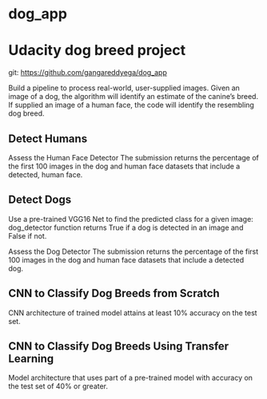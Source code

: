 # dog_app

# Udacity dog breed project
git: https://github.com/gangareddyega/dog_app

Build a pipeline to process real-world, user-supplied images.
Given an image of a dog, the algorithm will identify an estimate of the canine’s breed. If supplied an image of a human face, the code will identify the resembling dog breed.

## Detect Humans
Assess the Human Face Detector The submission returns the percentage of the first 100 images in the dog and human face datasets that include a detected, human face.

## Detect Dogs
Use a pre-trained VGG16 Net to find the predicted class for a given image: dog_detector function returns True if a dog is detected in an image and False if not.

Assess the Dog Detector The submission returns the percentage of the first 100 images in the dog and human face datasets that include a detected dog.

## CNN to Classify Dog Breeds from Scratch
CNN architecture of trained model attains at least 10% accuracy on the test set.

## CNN to Classify Dog Breeds Using Transfer Learning
Model architecture that uses part of a pre-trained model with accuracy on the test set of 40% or greater.
